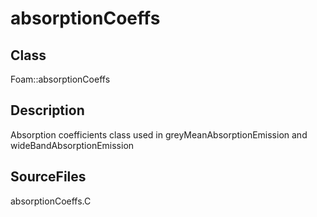 # absorptionCoeffs 
## Class
Foam::absorptionCoeffs

## Description
Absorption coefficients class used in greyMeanAbsorptionEmission and
wideBandAbsorptionEmission

## SourceFiles
absorptionCoeffs.C

